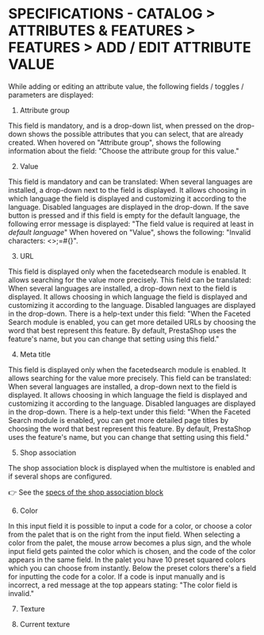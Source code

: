 # SPECIFICATIONS - CATALOG > ATTRIBUTES & FEATURES > FEATURES > ADD / EDIT ATTRIBUTE VALUE

While adding or editing an attribute value, the following fields / toggles / parameters are displayed:

1) Attribute group

This field is mandatory, and is a drop-down list, when pressed on the drop-down  shows the possible attributes that you can select, that are already created. When hovered on "Attribute group", shows the following information about the field: "Choose the attribute group for this value."

2) Value 

This field is mandatory and can be translated: When several languages are installed, a drop-down next to the field is displayed. It allows choosing in which language the field is displayed and customizing it according to the language. Disabled languages are displayed in the drop-down.
If the save button is pressed and if this field is empty for the default language, the following error message is displayed: "The field value is required at least in _default language_"
When hovered on "Value", shows the following: "Invalid characters: <>;=#{}".

3) URL 

This field is displayed only when the facetedsearch module is enabled. It allows searching for the value more precisely. 
This field can be translated: When several languages are installed, a drop-down next to the field is displayed. It allows choosing in which language the field is displayed and customizing it according to the language. Disabled languages are displayed in the drop-down. 
There is a help-text under this field: "When the Faceted Search module is enabled, you can get more detailed URLs by choosing the word that best represent this feature. By default, PrestaShop uses the feature's name, but you can change that setting using this field."

4) Meta title 

This field is displayed only when the facetedsearch module is enabled. It allows searching for the value more precisely. 
This field can be translated: When several languages are installed, a drop-down next to the field is displayed. It allows choosing in which language the field is displayed and customizing it according to the language. Disabled languages are displayed in the drop-down. 
There is a help-text under this field: "When the Faceted Search module is enabled, you can get more detailed page titles by choosing the word that best represent this feature. By default, PrestaShop uses the feature's name, but you can change that setting using this field."

5) Shop association 
 
The shop association block is displayed when the multistore is enabled and if several shops are configured.

:point_right: See the [specs of the shop association block](../../../multistoregeneralspecs.md#shop-association-block)

6) Color

In this input field it is possible to input a code for a color, or choose a color from the palet that is on the right from the input field.
When selecting a color from the palet, the mouse arrow becomes a plus sign, and the whole input field gets painted the color which is chosen, and the code of the color appears in the same field.
In the palet you have 10 preset squared colors which you can choose from instantly. Below the preset colors there's a field for inputting the code for a color. If a code is input manually and is incorrect, a red message at the top appears stating: "The color field is invalid."

7) Texture



8) Current texture
